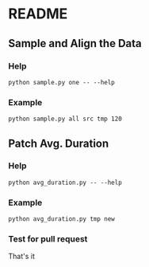 # README

## Sample and Align the Data

### Help

```shell script
python sample.py one -- --help
```

### Example

```shell script
python sample.py all src tmp 120
```

## Patch Avg. Duration

### Help

```shell script
python avg_duration.py -- --help
```

### Example

```shell script
python avg_duration.py tmp new
```

### Test for pull request
That's it
